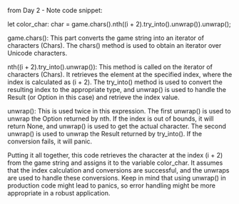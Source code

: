 from Day 2 - Note code snippet:

let color_char: char = game.chars().nth((i + 2).try_into().unwrap()).unwrap();

game.chars(): This part converts the game string into an iterator of characters (Chars). The chars() method is used to obtain an iterator over Unicode characters.

nth((i + 2).try_into().unwrap()): This method is called on the iterator of characters (Chars). It retrieves the element at the specified index, where the index is calculated as (i + 2). The try_into() method is used to convert the resulting index to the appropriate type, and unwrap() is used to handle the Result (or Option in this case) and retrieve the index value.

unwrap(): This is used twice in this expression. The first unwrap() is used to unwrap the Option returned by nth. If the index is out of bounds, it will return None, and unwrap() is used to get the actual character. The second unwrap() is used to unwrap the Result returned by try_into(). If the conversion fails, it will panic.

Putting it all together, this code retrieves the character at the index (i + 2) from the game string and assigns it to the variable color_char. It assumes that the index calculation and conversions are successful, and the unwraps are used to handle these conversions. Keep in mind that using unwrap() in production code might lead to panics, so error handling might be more appropriate in a robust application.
